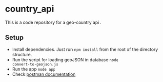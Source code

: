 # country_api

This is a code repository for a geo-country api .

## Setup

* Install dependencies. Just run
<code>npm install</code>
from the root of the directory structure.
* Run the script for loading geoJSON in database
<code>node convert-to-geojson.js</code>
* Run the app
<code>node app</code>
* Check <a href='https://documenter.getpostman.com/view/2593620/SzYUaMGC?version=latest'>postman documentation</a>



